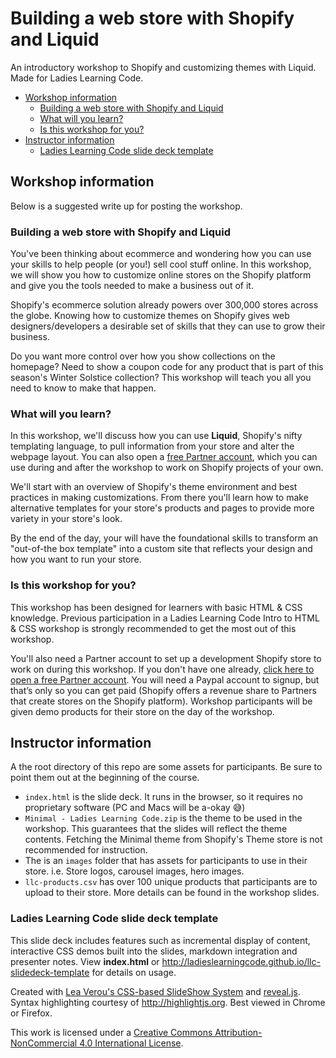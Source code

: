 # Building a web store with Shopify and Liquid

An introductory workshop to Shopify and customizing themes with Liquid.  Made for Ladies Learning Code.

* [Workshop information](#workshop-information)
  * [Building a web store with Shopify and Liquid](#building-a-web-store-with-Shopify-and-Liquid)
  * [What will you learn?](#what-will-you-learn)
  * [Is this workshop for you?](#is-this-workshop-for-you)
* [Instructor information](#Instructor-information)  
  * [Ladies Learning Code slide deck template](#Ladies-Learning-Code-slide-deck-template)
  
## Workshop information

Below is a suggested write up for posting the workshop.

### Building a web store with Shopify and Liquid

You've been thinking about ecommerce and wondering how you can use your skills to help people (or you!) sell cool stuff online.  In this workshop, we will show you how to customize online stores on the Shopify platform and give you the tools needed to make a business out of it.
 
Shopify's ecommerce solution already powers over 300,000 stores across the globe. Knowing how to customize themes on Shopify gives web designers/developers a desirable set of skills that they can use to grow their business. 

Do you want more control over how you show collections on the homepage? Need to show a coupon code for any product that is part of this season's Winter Solstice collection?  This workshop will teach you all you need to know to make that happen.

### What will you learn?

In this workshop, we'll discuss how you can use **Liquid**, Shopify's nifty templating language, to pull information from your store and alter the webpage layout.  You can also open a [free Partner account](https://www.shopify.com/partners), which you can use during and after the workshop to work on Shopify projects of your own. 
 
We'll start with an overview of Shopify's theme environment and best practices in making customizations.  From there you'll learn how to make alternative templates for your store's products and pages to provide more variety in your store's look. 
 
By the end of the day, your will have the foundational skills to transform an "out-of-the box template" into a custom site that reflects your design and how you want to run your store.

### Is this workshop for you?

This workshop has been designed for learners with basic HTML & CSS knowledge. Previous participation in a Ladies Learning Code Intro to HTML & CSS workshop is strongly recommended to get the most out of this workshop. 

You'll also need a Partner account to set up a development Shopify store to work on during this workshop. If you don't have one already, [click here to open a free Partner account](https://www.shopify.com/partners). You will need a Paypal account to signup, but that’s only so you can get paid (Shopify offers a revenue share to Partners that create stores on the Shopify platform). Workshop participants will be given demo products for their store on the day of the workshop.

## Instructor information

A the root directory of this repo are some assets for participants.  Be sure to point them 
out at the beginning of the course.

* `index.html` is the slide deck.  It runs in the browser, so it requires no proprietary software (PC and Macs will be a-okay 😅) 
* `Minimal - Ladies Learning Code.zip` is the theme to be used in the workshop.  This guarantees that the slides will reflect the theme contents.  Fetching the Minimal theme from Shopify's Theme store is not recommended for instruction.
* The is an `images` folder that has assets for participants to use in their store. i.e. Store logos, carousel images, hero images.
* `llc-products.csv` has over 100 unique products that participants are to upload to their store.  More details can be found in the workshop slides.

### Ladies Learning Code slide deck template

This slide deck includes features such as incremental display of content, interactive CSS demos built into the slides, markdown integration and presenter notes. View **index.html** or http://ladieslearningcode.github.io/llc-slidedeck-template for details on usage.

Created with <a href="https://github.com/LeaVerou/csss/sample-slideshow.html">Lea Verou's CSS-based SlideShow System</a> and <a href="http://lab.hakim.se/reveal-js/">reveal.js</a>. Syntax highlighting courtesy of http://highlightjs.org. Best viewed in Chrome or Firefox.


This work is licensed under a <a rel="license" href="http://creativecommons.org/licenses/by-nc/4.0/">Creative Commons Attribution-NonCommercial 4.0 International License</a>.
